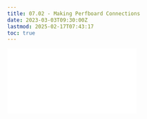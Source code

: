 ```yaml
---
title: 07.02 - Making Perfboard Connections
date: 2023-03-03T09:30:00Z
lastmod: 2025-02-17T07:43:17
toc: true
---
```


![Link to included file content](../../../../electronics/making-perfboard-connections.md)
